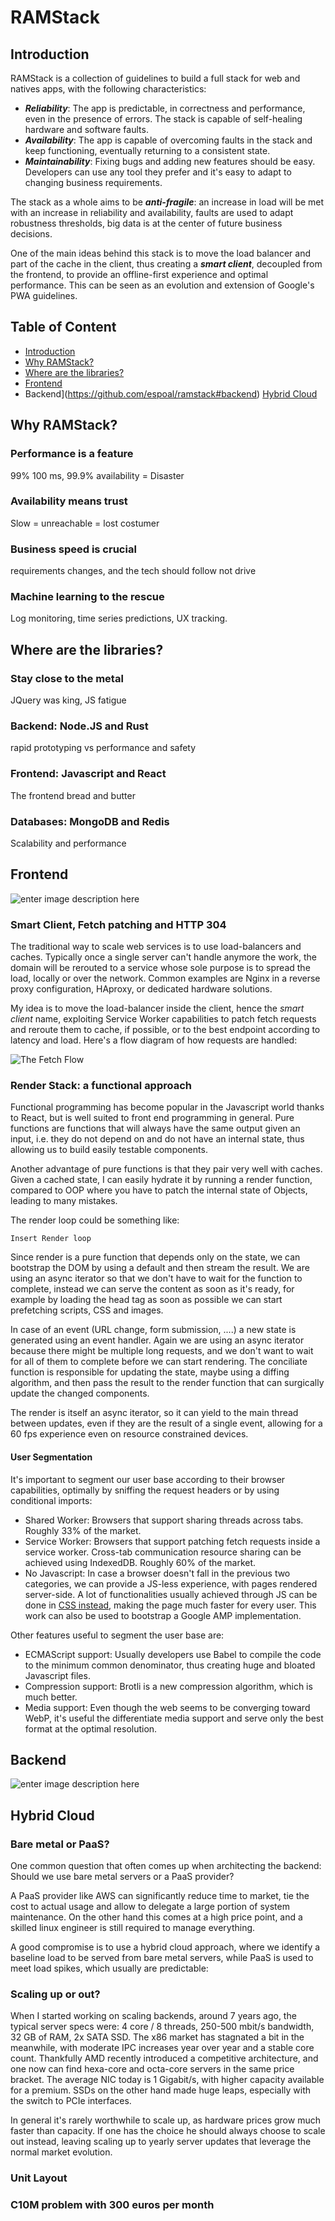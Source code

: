 # RAMStack




## Introduction

RAMStack is a collection of guidelines to build a full stack for web and natives apps, with the following characteristics:

 - ***Reliability***: The app is predictable, in correctness and performance, even in the presence of errors. The stack is capable of self-healing hardware and software faults.
 - ***Availability***:  The app is capable of overcoming faults in the stack and keep functioning, eventually returning to a consistent state. 
 - ***Maintainability***: Fixing bugs and adding new features should be easy. Developers can use any tool they prefer and it's easy to adapt to changing business requirements.

The stack as a whole aims to be ***anti-fragile***: an increase in load will be met with an increase in reliability and availability, faults are used to adapt robustness thresholds, big data is at the center of future business decisions.

One of the main ideas behind this stack is to move the load balancer and part of the cache in the client, thus creating a ***smart client***, decoupled from the frontend, to provide an offline-first experience and optimal performance. This can be seen as an evolution and extension of Google's PWA guidelines.

## Table of Content

 - [Introduction](https://github.com/espoal/ramstack#introduction)  
 - [Why RAMStack?](https://github.com/espoal/ramstack#why-ramstack)  
 - [Where are the libraries?](https://github.com/espoal/ramstack#where-are-the-libraries)
 - [Frontend](https://github.com/espoal/ramstack#frontend) 
 - Backend](https://github.com/espoal/ramstack#backend)  [Hybrid
   Cloud](https://github.com/espoal/ramstack#hybrid-cloud)

## Why RAMStack?

### Performance is a feature

99% 100 ms, 99.9% availability = Disaster

### Availability means trust

Slow = unreachable = lost costumer

### Business speed is crucial

requirements changes, and the tech should follow not drive

### Machine learning to the rescue

Log monitoring, time series predictions, UX tracking.

## Where are the libraries?

### Stay close to the metal

JQuery was king, JS fatigue

### Backend: Node.JS and Rust

rapid prototyping vs performance and safety

### Frontend: Javascript and React

The frontend bread and butter

### Databases: MongoDB and Redis

Scalability and performance

## Frontend

![enter image description here](https://raw.githubusercontent.com/espoal/ramstack/master/assets/back_front.svg)

### Smart Client, Fetch patching and HTTP 304

The traditional way to scale web services is to use load-balancers and caches. Typically once a single server can't handle anymore the work, the domain will be rerouted to a service whose sole purpose is to spread the load, locally or over the network. Common examples are Nginx in a reverse proxy configuration, HAproxy, or dedicated hardware solutions.

My idea is to move the load-balancer inside the client, hence the  _smart client_  name, exploiting Service Worker capabilities to patch fetch requests and reroute them to cache, if possible, or to the best endpoint according to latency and load. Here's a flow diagram of how requests are handled:

![The Fetch Flow](https://raw.githubusercontent.com/espoal/ramstack/master/assets/fetch_flow.svg)



### Render Stack: a functional approach

Functional programming has become popular in the Javascript world thanks to React, but is well suited to front end programming in general. Pure functions are functions that will always have the same output given an input, i.e. they do not depend on and do not have an internal state, thus allowing us to build easily testable components.  

Another advantage of pure functions is that they pair very well with caches. Given a cached state, I can easily hydrate it by running a render function, compared to OOP where you have to patch the internal state of Objects, leading to many mistakes.  

The render loop could be something like:

```
Insert Render loop
```

Since render is a pure function that depends only on the state, we can bootstrap the DOM by using a default and then stream the result. We are using an async iterator so that we don't have to wait for the function to complete, instead we can serve the content as soon as it's ready, for example by loading the head tag as soon as possible we can start prefetching scripts, CSS and images.  

In case of an event (URL change, form submission, ....) a new state is generated using an event handler. Again we are using an async iterator because there might be multiple long requests, and we don't want to wait for all of them to complete before we can start rendering. The conciliate function is responsible for updating the state, maybe using a diffing algorithm, and then pass the result to the render function that can surgically update the changed components.  

The render is itself an async iterator, so it can yield to the main thread between updates, even if they are the result of a single event, allowing for a 60 fps experience even on resource constrained devices.

#### User Segmentation

It's important to segment our user base according to their browser capabilities, optimally by sniffing the request headers or by using conditional imports:

-   Shared Worker: Browsers that support sharing threads across tabs. Roughly 33% of the market.
-   Service Worker: Browsers that support patching fetch requests inside a service worker. Cross-tab communication resource sharing can be achieved using IndexedDB. Roughly 60% of the market.
-   No Javascript: In case a browser doesn't fall in the previous two categories, we can provide a JS-less experience, with pages rendered server-side. A lot of functionalities usually achieved through JS can be done in  [CSS instead](https://github.com/you-dont-need/You-Dont-Need-JavaScript), making the page much faster for every user. This work can also be used to bootstrap a Google AMP implementation.

Other features useful to segment the user base are:

-   ECMAScript support: Usually developers use Babel to compile the code to the minimum common denominator, thus creating huge and bloated Javascript files.
-   Compression support: Brotli is a new compression algorithm, which is much better.
-   Media support: Even though the web seems to be converging toward WebP, it's useful the differentiate media support and serve only the best format at the optimal resolution.

## Backend

![enter image description here](https://raw.githubusercontent.com/espoal/ramstack/master/assets/fetch_flow_backend.png)

## Hybrid Cloud

### Bare metal or PaaS?

One common question that often comes up when architecting the backend: Should we use bare metal servers or a PaaS provider?  

A PaaS provider like AWS can significantly reduce time to market, tie the cost to actual usage and allow to delegate a large portion of system maintenance. On the other hand this comes at a high price point, and a skilled linux engineer is still required to manage everything.  

A good compromise is to use a hybrid cloud approach, where we identify a baseline load to be served from bare metal servers, while PaaS is used to meet load spikes, which usually are predictable:

### Scaling up or out?

When I started working on scaling backends, around 7 years ago, the typical server specs were: 4 core / 8 threads, 250-500 mbit/s bandwidth, 32 GB of RAM, 2x SATA SSD. The x86 market has stagnated a bit in the meanwhile, with moderate IPC increases year over year and a stable core count. Thankfully AMD recently introduced a competitive architecture, and one now can find hexa-core and octa-core servers in the same price bracket. The average NIC today is 1 Gigabit/s, with higher capacity available for a premium. SSDs on the other hand made huge leaps, especially with the switch to PCIe interfaces.  

In general it's rarely worthwhile to scale up, as hardware prices grow much faster than capacity. If one has the choice he should always choose to scale out instead, leaving scaling up to yearly server updates that leverage the normal market evolution.

### Unit Layout



### C10M problem with 300 euros per month


<!--stackedit_data:
eyJoaXN0b3J5IjpbNDg1ODMyOTU2LC04MzYzMDgzNzYsMTcwNj
I3NTgzNiwtMTk5MzE2Mzc1MSw4NjY3ODE3NTYsNDI1ODQ3MDA4
LC00OTgwNzc3ODIsMjA3MzM4NzY5MSw1MTUyMjk2OTAsODg3MT
U5NzQxLC05Nzc0NTY0MjYsODE3MzEwMDM2LDMzNjQwNzc5Nywt
MjAwNDM0MDU5LC0xODc3NTk1Mjc1XX0=
-->